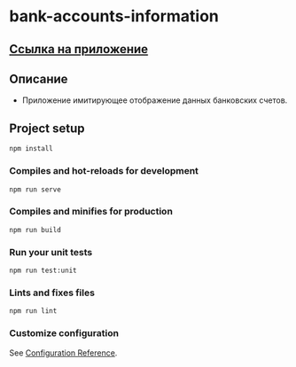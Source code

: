 # bank-accounts-information

## <a href="https://bank-accounts-information.web.app/">Ссылка на приложение</a>

## Описание

- Приложение имитирующее отображение данных банковских счетов.

## Project setup

```
npm install
```

### Compiles and hot-reloads for development

```
npm run serve
```

### Compiles and minifies for production

```
npm run build
```

### Run your unit tests

```
npm run test:unit
```

### Lints and fixes files

```
npm run lint
```

### Customize configuration

See [Configuration Reference](https://cli.vuejs.org/config/).
